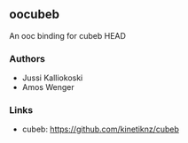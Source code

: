 
## oocubeb

An ooc binding for cubeb HEAD

### Authors

  * Jussi Kalliokoski
  * Amos Wenger

### Links

  * cubeb: https://github.com/kinetiknz/cubeb

